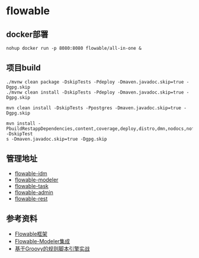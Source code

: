 # flowable

## docker部署

```demo deployment
nohup docker run -p 8080:8080 flowable/all-in-one &
```

## 项目build

```build flowable engine
./mvnw clean package -DskipTests -Pdeploy -Dmaven.javadoc.skip=true -Dgpg.skip
./mvnw clean install -DskipTests -Pdeploy -Dmaven.javadoc.skip=true -Dgpg.skip
```

```build flow-ui
mvn clean install -DskipTests -Ppostgres -Dmaven.javadoc.skip=true -Dgpg.skip

mvn install -PbuildRestappDependencies,content,coverage,deploy,distro,dmn,nodocs,nofail -DskipTest
s -Dmaven.javadoc.skip=true -Dgpg.skip

```

## 管理地址

- [flowable-idm](http://192.168.186.23:8080/flowable-idm)
- [flowable-modeler](http://192.168.186.23:8080/flowable-modeler)
- [flowable-task](http://192.168.186.23:8080/flowable-task)
- [flowable-admin](http://192.168.186.23:8080/flowable-admin)
- [flowable-rest](http://192.168.186.23:8080/flowable-rest/docs)

## 参考资料

- [Flowable框架](https://www.jianshu.com/p/63bf76bda4ec)
- [Flowable-Modeler集成](https://blog.csdn.net/houyj1986/article/details/86027301)
- [基于Groovy的规则脚本引擎实战](https://juejin.im/post/6844903682639659015?utm_source=gold_browser_extension)

